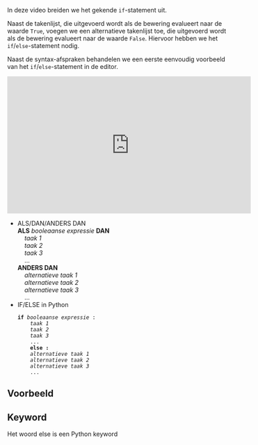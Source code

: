 In deze video breiden we het gekende <code>if</code>-statement uit.

Naast de takenlijst, die uitgevoerd wordt als de bewering evalueert naar de waarde <code>True</code>, voegen we een alternatieve takenlijst toe, die uitgevoerd wordt als de bewering evalueert naar de waarde <code>False</code>. Hiervoor hebben we het <code>if</code>/<code>else</code>-statement nodig.

Naast de syntax-afspraken behandelen we een eerste eenvoudig voorbeeld van het <code>if</code>/<code>else</code>-statement in de editor.

<div align="center">
  <iframe width="560" height="315" src="https://www.youtube.com/embed/eGSGV13-Z7o" title="YouTube video player" frameborder="0" allow="accelerometer; autoplay; clipboard-write; encrypted-media; gyroscope; picture-in-picture; web-share" allowfullscreen></iframe>
</div>

<ul>
  <li> ALS/DAN/ANDERS DAN<br>
    <b>ALS</b> <i>booleaanse expressie</i> <b>DAN</b><br>
    &nbsp;&nbsp;&nbsp; <i>taak 1</i><br>
    &nbsp;&nbsp;&nbsp; <i>taak 2</i><br>
    &nbsp;&nbsp;&nbsp; <i>taak 3</i><br>
    &nbsp;&nbsp;&nbsp; ...<br>
    <b>ANDERS DAN</b><br>
    &nbsp;&nbsp;&nbsp; <i>alternatieve taak 1</i><br>
    &nbsp;&nbsp;&nbsp; <i>alternatieve taak 2</i><br>
    &nbsp;&nbsp;&nbsp; <i>alternatieve taak 3</i><br>
    &nbsp;&nbsp;&nbsp; ...
  </li>
  <li> IF/ELSE in Python<br>
    <pre><code><b>if</b> <i>booleaanse expressie</i> :
    <i>taak 1</i>
    <i>taak 2</i>
    <i>taak 3</i> 
    ...
    <b>else :</b>
    <i>alternatieve taak 1</i>
    <i>alternatieve taak 2</i>
    <i>alternatieve taak 3</i>
    ...</code></pre>
  </li>
</ul>

## Voorbeeld
## Keyword
Het woord else is een Python keyword
